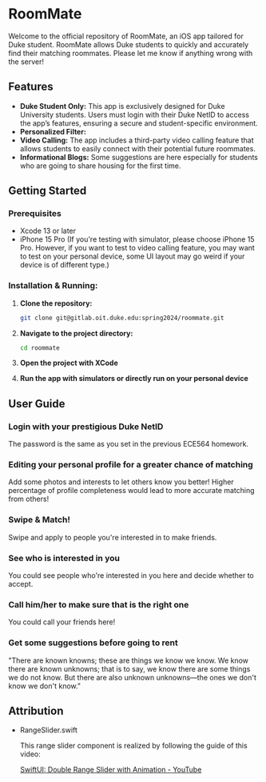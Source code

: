 # RoomMate

Welcome to the official repository of RoomMate, an iOS app tailored for Duke student. RoomMate allows Duke students to quickly and accurately find their matching roommates. Please let me know if anything wrong with the server!

## Features

- **Duke Student Only:** This app is exclusively designed for Duke University students. Users must login with their Duke NetID to access the app’s features, ensuring a secure and student-specific environment.
- **Personalized Filter:** 
- **Video Calling:** The app includes a third-party video calling feature that allows students to easily connect with their potential future roommates.
- **Informational Blogs:** Some suggestions are here especially for students who are going to share housing for the first time.

## Getting Started

### Prerequisites

- Xcode 13 or later
- iPhone 15 Pro (If you're testing with simulator, please choose iPhone 15 Pro. However, if you want to test to video calling feature, you may want to test on your personal device, some UI layout may go weird if your device is of different type.)

### Installation & Running:

1. **Clone the repository:**

   ```bash
   git clone git@gitlab.oit.duke.edu:spring2024/roommate.git
   ```

2. **Navigate to the project directory:**

   ```bash
   cd roommate
   ```

3. **Open the project with XCode**

4. **Run the app with simulators or directly run on your personal device**

## User Guide

### Login with your prestigious Duke NetID

The password is the same as you set in the previous ECE564 homework.



### Editing your personal profile for a greater chance of matching

Add some photos and interests to let others know you better! Higher percentage of profile completeness would lead to more accurate matching from others!



### Swipe & Match!

Swipe and apply to people you're interested in to make friends.

[](./Screenshots/Swipe1.png)
[](./Screenshots/Swipe2.png)

### See who is interested in you

You could see people who're interested in you here and decide whether to accept.



### Call him/her to make sure that is the right one

You could call your friends here!

### Get some suggestions before going to rent

"There are known knowns; these are things we know we know. We know there are known unknowns; that is to say, we know there are some things we do not know. But there are also unknown unknowns—the ones we don't know we don't know."



## Attribution

- RangeSlider.swift

  This range slider component is realized by following the guide of this video:

  [SwiftUI: Double Range Slider with Animation - YouTube](https://www.youtube.com/watch?v=ZKm98sKxBRM)